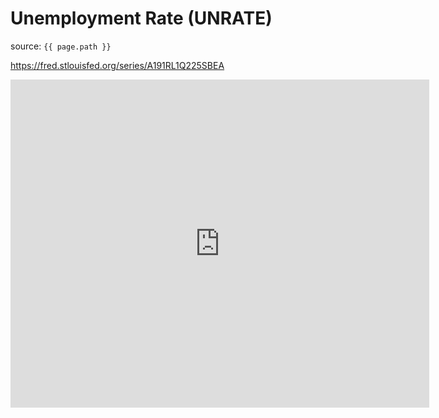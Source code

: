 # Unemployment Rate (UNRATE)

source: `{{ page.path }}`

https://fred.stlouisfed.org/series/A191RL1Q225SBEA

<iframe src="https://fred.stlouisfed.org/graph/graph-landing.php?g=zFRk&width=670&height=475" scrolling="no" frameborder="0" style="overflow:hidden; width:670px; height:525px;" allowTransparency="true" loading="lazy"></iframe>